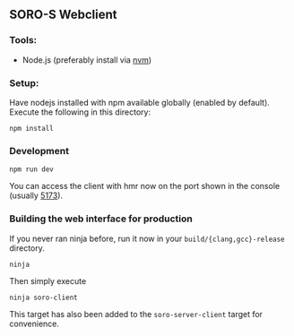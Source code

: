## SORO-S Webclient

### Tools:
- Node.js (preferably install via [nvm](https://github.com/nvm-sh/nvm))

### Setup:

Have nodejs installed with npm available globally (enabled by default). Execute the following in this directory:

```shell
npm install
```

### Development

```shell
npm run dev
```
You can access the client with hmr now on the port shown in the console (usually [5173](http://localhost:5173)).

### Building the web interface for production
 
If you never ran ninja before, run it now in your `build/{clang,gcc}-release` directory.
```shell
ninja 
```

Then simply execute
```shell
ninja soro-client
```
This target has also been added to the `soro-server-client` target for convenience.
